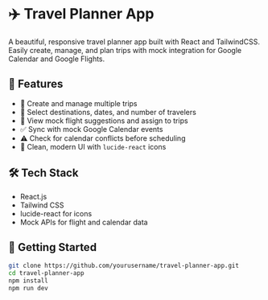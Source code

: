 # ✈️ Travel Planner App

A beautiful, responsive travel planner app built with React and TailwindCSS. Easily create, manage, and plan trips with mock integration for Google Calendar and Google Flights.


## 🧭 Features

- 📅 Create and manage multiple trips
- 📍 Select destinations, dates, and number of travelers
- 🛫 View mock flight suggestions and assign to trips
- ✅ Sync with mock Google Calendar events
- ⚠️ Check for calendar conflicts before scheduling
- 🧩 Clean, modern UI with `lucide-react` icons

## 🛠️ Tech Stack

- React.js
- Tailwind CSS
- lucide-react for icons
- Mock APIs for flight and calendar data

## 🚀 Getting Started

```bash
git clone https://github.com/yourusername/travel-planner-app.git
cd travel-planner-app
npm install
npm run dev
